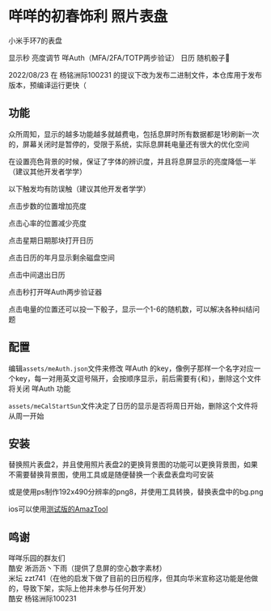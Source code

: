 # 咩咩的初春饰利 照片表盘
小米手环7的表盘

显示秒 亮度调节 咩Auth（MFA/2FA/TOTP两步验证） 日历 随机骰子🎲

2022/08/23 在 杨铭洲际100231 的提议下改为发布二进制文件，本仓库用于发布版本，预编译运行更快（

## 功能
众所周知，显示的越多功能越多就越费电，包括息屏时所有数据都是1秒刷新一次的，屏幕关闭时是暂停的，受限于系统，实际息屏耗电量还有很大的优化空间

在设置亮色背景的时候，保证了字体的辨识度，并且将息屏显示的亮度降低一半（建议其他开发者学学）

以下触发均有防误触（建议其他开发者学学）

点击步数的位置增加亮度

点击心率的位置减少亮度

点击星期日期那块打开日历

点击日历的年月显示剩余磁盘空间

点击中间退出日历

点击秒打开咩Auth两步验证器

点击电量的位置还可以投一下骰子，显示一个1-6的随机数，可以解决各种纠结问题

## 配置
编辑`assets/meAuth.json`文件来修改 咩Auth 的key，像例子那样一个名字对应一个key，每一对用英文逗号隔开，会按顺序显示，前后需要有`{`和`}`，删除这个文件将关闭 咩Auth 功能

`assets/meCalStartSun`文件决定了日历的显示是否将周日开始，删除这个文件将从周一开始

## 安装
替换照片表盘2，并且使用照片表盘2的更换背景图的功能可以更换背景图，如果不需要替换背景图，使用工具或是随便替换一个表盘表盘均可安装

或是使用ps制作192x490分辨率的png8，并使用工具转换，替换表盘中的bg.png

ios可以使用[测试版的AmazTool](https://testflight.apple.com/join/Q2Rl3rq0)

## 鸣谢
咩咩乐园的群友们  
酷安 淅沥沥丶下雨（提供了息屏的空心数字素材）  
米坛 zzt741（在他的启发下做了目前的日历程序，但其向华米宣称这功能是他做的，导致下架，实际上他并未参与任何开发）  
酷安 杨铭洲际100231 